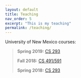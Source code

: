 ```yaml
---
layout: default
title: Teaching
nav_order: 5
excerpt: "This is my teaching"
permalink: /teaching/
---
```

University of New Mexico courses:
> **<span style="color:grey">Spring 2019:</span>** [CS 293](CS293Sp2019.md)
> 
> **<span style="color:grey">Fall 2018:</span>** [CS 491/591](CS591.md)
> 
> **<span style="color:grey">Spring 2018:</span>** [CS 293](CS293Sp2018.md)

